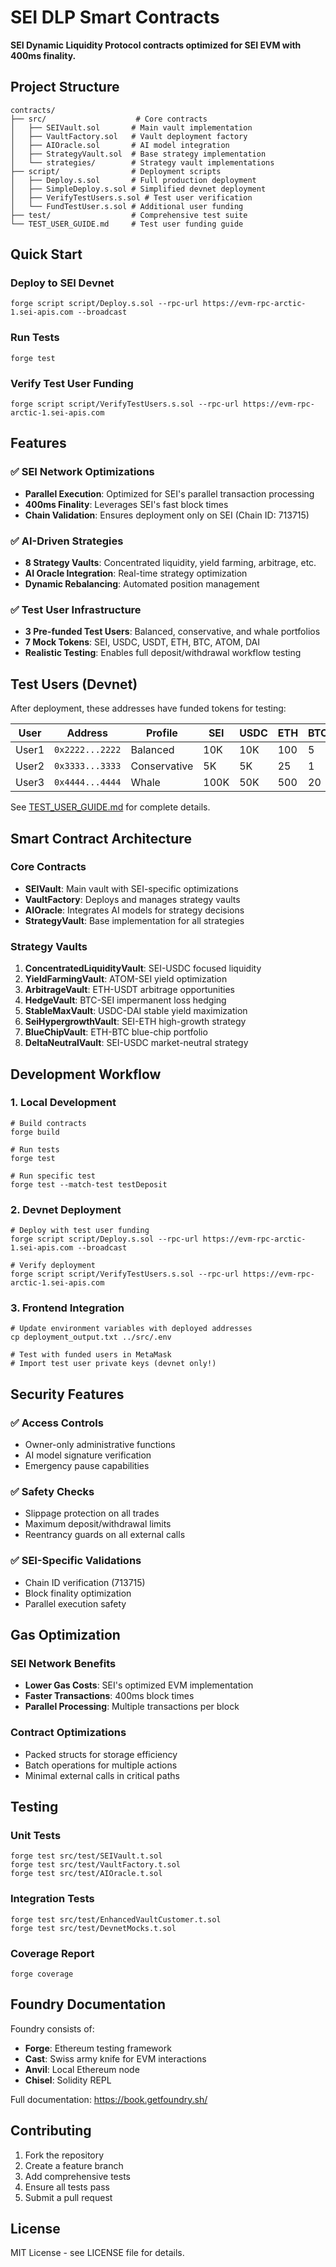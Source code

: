 # SEI DLP Smart Contracts

**SEI Dynamic Liquidity Protocol contracts optimized for SEI EVM with 400ms finality.**

## Project Structure

```
contracts/
├── src/                    # Core contracts
│   ├── SEIVault.sol       # Main vault implementation
│   ├── VaultFactory.sol   # Vault deployment factory
│   ├── AIOracle.sol       # AI model integration
│   ├── StrategyVault.sol  # Base strategy implementation
│   └── strategies/        # Strategy vault implementations
├── script/                # Deployment scripts
│   ├── Deploy.s.sol       # Full production deployment
│   ├── SimpleDeploy.s.sol # Simplified devnet deployment
│   ├── VerifyTestUsers.s.sol # Test user verification
│   └── FundTestUser.s.sol # Additional user funding
├── test/                  # Comprehensive test suite
└── TEST_USER_GUIDE.md     # Test user funding guide
```

## Quick Start

### Deploy to SEI Devnet
```shell
forge script script/Deploy.s.sol --rpc-url https://evm-rpc-arctic-1.sei-apis.com --broadcast
```

### Run Tests
```shell
forge test
```

### Verify Test User Funding
```shell
forge script script/VerifyTestUsers.s.sol --rpc-url https://evm-rpc-arctic-1.sei-apis.com
```

## Features

### ✅ SEI Network Optimizations
- **Parallel Execution**: Optimized for SEI's parallel transaction processing
- **400ms Finality**: Leverages SEI's fast block times
- **Chain Validation**: Ensures deployment only on SEI (Chain ID: 713715)

### ✅ AI-Driven Strategies
- **8 Strategy Vaults**: Concentrated liquidity, yield farming, arbitrage, etc.
- **AI Oracle Integration**: Real-time strategy optimization
- **Dynamic Rebalancing**: Automated position management

### ✅ Test User Infrastructure
- **3 Pre-funded Test Users**: Balanced, conservative, and whale portfolios
- **7 Mock Tokens**: SEI, USDC, USDT, ETH, BTC, ATOM, DAI
- **Realistic Testing**: Enables full deposit/withdrawal workflow testing

## Test Users (Devnet)

After deployment, these addresses have funded tokens for testing:

| User | Address | Profile | SEI | USDC | ETH | BTC |
|------|---------|---------|-----|------|-----|-----|
| User1 | `0x2222...2222` | Balanced | 10K | 10K | 100 | 5 |
| User2 | `0x3333...3333` | Conservative | 5K | 5K | 25 | 1 |
| User3 | `0x4444...4444` | Whale | 100K | 50K | 500 | 20 |

See [TEST_USER_GUIDE.md](./TEST_USER_GUIDE.md) for complete details.

## Smart Contract Architecture

### Core Contracts
- **SEIVault**: Main vault with SEI-specific optimizations
- **VaultFactory**: Deploys and manages strategy vaults
- **AIOracle**: Integrates AI models for strategy decisions
- **StrategyVault**: Base implementation for all strategies

### Strategy Vaults
1. **ConcentratedLiquidityVault**: SEI-USDC focused liquidity
2. **YieldFarmingVault**: ATOM-SEI yield optimization
3. **ArbitrageVault**: ETH-USDT arbitrage opportunities
4. **HedgeVault**: BTC-SEI impermanent loss hedging
5. **StableMaxVault**: USDC-DAI stable yield maximization
6. **SeiHypergrowthVault**: SEI-ETH high-growth strategy
7. **BlueChipVault**: ETH-BTC blue-chip portfolio
8. **DeltaNeutralVault**: SEI-USDC market-neutral strategy

## Development Workflow

### 1. Local Development
```shell
# Build contracts
forge build

# Run tests
forge test

# Run specific test
forge test --match-test testDeposit
```

### 2. Devnet Deployment
```shell
# Deploy with test user funding
forge script script/Deploy.s.sol --rpc-url https://evm-rpc-arctic-1.sei-apis.com --broadcast

# Verify deployment
forge script script/VerifyTestUsers.s.sol --rpc-url https://evm-rpc-arctic-1.sei-apis.com
```

### 3. Frontend Integration
```shell
# Update environment variables with deployed addresses
cp deployment_output.txt ../src/.env

# Test with funded users in MetaMask
# Import test user private keys (devnet only!)
```

## Security Features

### ✅ Access Controls
- Owner-only administrative functions
- AI model signature verification
- Emergency pause capabilities

### ✅ Safety Checks
- Slippage protection on all trades
- Maximum deposit/withdrawal limits
- Reentrancy guards on all external calls

### ✅ SEI-Specific Validations
- Chain ID verification (713715)
- Block finality optimization
- Parallel execution safety

## Gas Optimization

### SEI Network Benefits
- **Lower Gas Costs**: SEI's optimized EVM implementation
- **Faster Transactions**: 400ms block times
- **Parallel Processing**: Multiple transactions per block

### Contract Optimizations
- Packed structs for storage efficiency
- Batch operations for multiple actions
- Minimal external calls in critical paths

## Testing

### Unit Tests
```shell
forge test src/test/SEIVault.t.sol
forge test src/test/VaultFactory.t.sol
forge test src/test/AIOracle.t.sol
```

### Integration Tests
```shell
forge test src/test/EnhancedVaultCustomer.t.sol
forge test src/test/DevnetMocks.t.sol
```

### Coverage Report
```shell
forge coverage
```

## Foundry Documentation

Foundry consists of:
- **Forge**: Ethereum testing framework
- **Cast**: Swiss army knife for EVM interactions
- **Anvil**: Local Ethereum node
- **Chisel**: Solidity REPL

Full documentation: https://book.getfoundry.sh/

## Contributing

1. Fork the repository
2. Create a feature branch
3. Add comprehensive tests
4. Ensure all tests pass
5. Submit a pull request

## License

MIT License - see LICENSE file for details.

